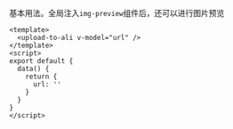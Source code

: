 基本用法。全局注入`img-preview`组件后，还可以进行图片预览

```vue
<template>
  <upload-to-ali v-model="url" />
</template>
<script>
export default {
  data() {
    return {
      url: ''
    }
  }
}
</script>
```

